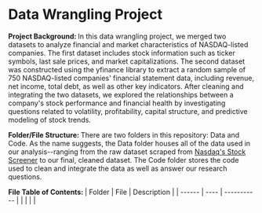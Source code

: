 # Data Wrangling Project 

<b> Project Background: </b> 
In this data wrangling project, we merged two datasets to analyze financial and market characteristics of NASDAQ-listed companies. The first dataset includes stock information such as ticker symbols, last sale prices, and market capitalizations. The second dataset was constructed using the yfinance library to extract a random sample of 750 NASDAQ-listed companies' financial statement data, including revenue, net income, total debt, as well as other key indicators. After cleaning and integrating the two datasets, we explored the relationships between a company's stock performance and financial health by investigating questions related to volatility, profitability, capital structure, and predictive modeling of stock trends. 

<b> Folder/File Structure: </b>
There are two folders in this repository: Data and Code. As the name suggests, the Data folder houses all of the data used in our analysis--ranging from the raw dataset scraped from [Nasdaq's Stock Screener](https://www.nasdaq.com/market-activity/stocks/screener?page=1&rows_per_page=25) to our final, cleaned dataset. The Code folder stores the code used to clean and integrate the data as well as answer our research questions. 

<b>  File Table of Contents: </b>
| Folder | File | Description | 
| ------ | ---- | ----------- |
|        |      |             |
